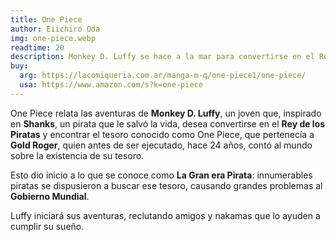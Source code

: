 ```yaml
---
title: One Piece
author: Eiichiro Oda
img: one-piece.webp
readtime: 20
description: Monkey D. Luffy se hace a la mar para convertirse en el Rey de los Piratas.
buy:
  arg: https://lacomiqueria.com.ar/manga-m-q/one-piece1/one-piece/
  usa: https://www.amazon.com/s?k=one-piece
---
```


One Piece relata las aventuras de **Monkey D. Luffy**, un joven que, inspirado en **Shanks**, un pirata que le salvó la vida, desea convertirse en el **Rey de los Piratas** y encontrar el tesoro conocido como One Piece, que pertenecía a **Gold Roger**, quien antes de ser ejecutado, hace 24 años, contó al mundo sobre la existencia de su tesoro.

Esto dio inicio a lo que se conoce como **La Gran era Pirata**: innumerables piratas se dispusieron a buscar ese tesoro, causando grandes problemas al **Gobierno Mundial**.

Luffy iniciará sus aventuras, reclutando amigos y nakamas que lo ayuden a cumplir su sueño.
